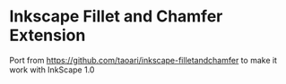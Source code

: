 # Inkscape Fillet and Chamfer Extension

Port from https://github.com/taoari/inkscape-filletandchamfer to make it work with InkScape 1.0